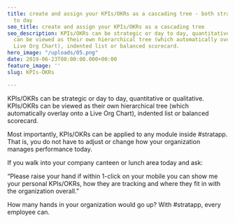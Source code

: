 ```yaml
---
title: create and assign your KPIs/OKRs as a cascading tree - both strategic and day
  to day
seo_title: create and assign your KPIs/OKRs as a cascading tree
seo_description: KPIs/OKRs can be strategic or day to day, quantitative or qualitative.  KPIs/OKRs
  can be viewed as their own hierarchical tree (which automatically overlay onto a
  Live Org Chart), indented list or balanced scorecard.
hero_image: "/uploads/05.png"
date: 2019-06-23T08:00:00.000+00:00
feature_image: ''
slug: KPIs-OKRs

---
```

KPIs/OKRs can be strategic or day to day, quantitative or qualitative.  KPIs/OKRs can be viewed as their own hierarchical tree (which automatically overlay onto a Live Org Chart), indented list or balanced scorecard.

Most importantly, KPIs/OKRs can be applied to any module inside #stratapp.  That is, you do not have to adjust or change how your organization manages performance today.

If you walk into your company canteen or lunch area today and ask:

“Please raise your hand if within 1-click on your mobile you can show me your personal KPIs/OKRs, how they are tracking and where they fit in with the organization overall.”

How many hands in your organization would go up?  With #stratapp, every employee can.